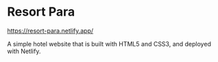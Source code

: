 # Resort Para

https://resort-para.netlify.app/

A simple hotel website that is built with HTML5 and CSS3, and deployed with Netlify.
